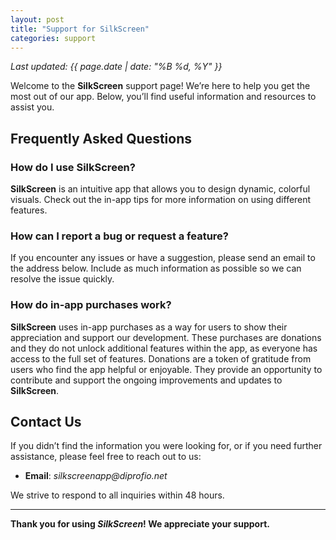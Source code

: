 ```yaml
---
layout: post
title: "Support for SilkScreen"
categories: support
---
```


_Last updated: {{ page.date | date: "%B %d, %Y" }}_

Welcome to the **SilkScreen** support page! We’re here to help you get the most out of our app. Below, you’ll find useful information and resources to assist you.

## Frequently Asked Questions

### How do I use SilkScreen?
**SilkScreen** is an intuitive app that allows you to design dynamic, colorful visuals. Check out the in-app tips for more information on using different features.

### How can I report a bug or request a feature?
If you encounter any issues or have a suggestion, please send an email to the address below. Include as much information as possible so we can resolve the issue quickly.

### How do in-app purchases work?
**SilkScreen** uses in-app purchases as a way for users to show their appreciation and support our development. These purchases are donations and they do not unlock additional features within the app, as everyone has access to the full set of features. Donations are a token of gratitude from users who find the app helpful or enjoyable. They provide an opportunity to contribute and support the ongoing improvements and updates to **SilkScreen**. 

## Contact Us

If you didn’t find the information you were looking for, or if you need further assistance, please feel free to reach out to us:

- **Email**: _silkscreenapp@diprofio.net_

We strive to respond to all inquiries within 48 hours.

---

**Thank you for using _SilkScreen_! We appreciate your support.**